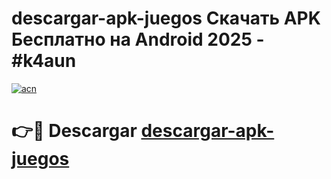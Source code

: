 # descargar-apk-juegos Скачать APK Бесплатно на Android 2025 - #k4aun

[![acn](https://github.com/user-attachments/assets/0f9c940e-d8b0-45ae-aac7-cd30a18b3e1c)](https://apps.freeplayer.one?title=descargar-apk-juegos&ref=9RF)

# 👉🔴 Descargar [descargar-apk-juegos](https://apps.freeplayer.one?title=descargar-apk-juegos&ref=9RF)